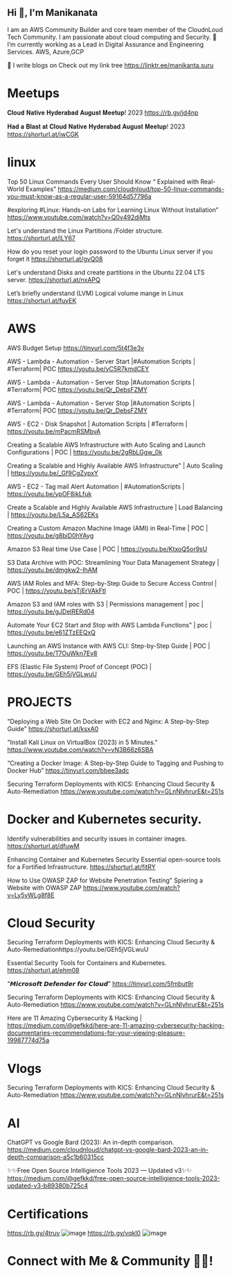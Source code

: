 ## Hi 👋, I'm Manikanata
I am an AWS Community Builder and core team member of the CloudnLoud Tech Community. I am passionate about cloud computing and Security.
🌱 I’m currently working as a Lead in Digital Assurance and Engineering Services. AWS, Azure,GCP

📝 I write blogs on  Check out my link tree https://linktr.ee/manikanta.suru

# Meetups
𝐂𝐥𝐨𝐮𝐝 𝐍𝐚𝐭𝐢𝐯𝐞 𝐇𝐲𝐝𝐞𝐫𝐚𝐛𝐚𝐝 𝐀𝐮𝐠𝐮𝐬𝐭 𝐌𝐞𝐞𝐭𝐮𝐩! 2023 https://rb.gy/jd4np

𝐇𝐚𝐝 𝐚 𝐁𝐥𝐚𝐬𝐭 𝐚𝐭 𝐂𝐥𝐨𝐮𝐝 𝐍𝐚𝐭𝐢𝐯𝐞 𝐇𝐲𝐝𝐞𝐫𝐚𝐛𝐚𝐝 𝐀𝐮𝐠𝐮𝐬𝐭 𝐌𝐞𝐞𝐭𝐮𝐩! 2023 https://shorturl.at/iwCGK

# linux
Top 50 Linux Commands Every User Should Know “ Explained with Real-World Examples” https://medium.com/cloudnloud/top-50-linux-commands-you-must-know-as-a-regular-user-59164d57796a

#exploring #Linux: Hands-on Labs for Learning Linux Without Installation” https://www.youtube.com/watch?v=Q0v492djMts

Let's understand the Linux Partitions /Folder structure. https://shorturl.at/lLY67

How do you reset your login password to the Ubuntu Linux server if you forget it https://shorturl.at/gvQ08

Let's understand Disks and create partitions in the Ubuntu 22.04 LTS server. https://shorturl.at/nxAPQ

Let’s briefly understand (LVM) Logical volume mange in Linux https://shorturl.at/fuyEK

# AWS
AWS Budget Setup https://tinyurl.com/5t4f3e3v

AWS - Lambda - Automation - Server Start |#Automation Scripts | #Terraform| POC https://youtu.be/yC5R7kmdCEY

AWS - Lambda - Automation - Server Stop |#Automation Scripts | #Terraform| POC https://youtu.be/Qr_DebsFZMY

AWS - Lambda - Automation - Server Stop |#Automation Scripts | #Terraform| POC https://youtu.be/Qr_DebsFZMY

AWS - EC2 - Disk Snapshot  | Automation Scripts | #Terraform | https://youtu.be/mPacmRSMbvA

Creating a Scalable AWS Infrastructure with Auto Scaling and Launch Configurations | POC | https://youtu.be/2gRbLGgw_0k

Creating a Scalable and Highly Available AWS Infrastructure"  | Auto Scaling | https://youtu.be/_Gf9CgZvpxY

AWS - EC2 - Tag mail Alert Automation | #AutomationScripts |  https://youtu.be/ypOF8jkLfuk

Create  a Scalable and Highly Available AWS Infrastructure | Load Balancing | https://youtu.be/L5a_AS62EKs

Creating a Custom Amazon Machine Image (AMI) in Real-Time | POC |  https://youtu.be/g8biD0hYAyg

Amazon S3 Real time Use Case | POC | https://youtu.be/KtxoQ5or9sU

S3  Data Archive with POC: Streamlining Your Data Management Strategy | https://youtu.be/dmgkw2-IhAM

AWS IAM Roles and MFA: Step-by-Step Guide to Secure Access Control | POC | https://youtu.be/sTjErVAkFtI
 
Amazon S3 and IAM roles with S3 | Permissions management | poc | https://youtu.be/gJDelRERd04

Automate Your EC2 Start and Stop with AWS Lambda Functions" | poc | https://youtu.be/e61ZTzEEQxQ

Launching an AWS Instance with AWS CLI: Step-by-Step Guide | POC | https://youtu.be/T7OuWkn7Ev8

EFS (Elastic File System) Proof of Concept (POC) | https://youtu.be/GEh5jVGLwuU

# PROJECTS
"Deploying a Web Site On Docker with EC2 and Nginx: A Step-by-Step Guide" https://shorturl.at/ksxA0

"Install Kali Linux on VirtualBox (2023) in 5 Minutes." https://www.youtube.com/watch?v=vN3B66z6SBA

“Creating a Docker Image: A Step-by-Step Guide to Tagging and Pushing to Docker Hub”  https://tinyurl.com/bbee3adc

Securing Terraform Deployments with KICS: Enhancing Cloud Security & Auto-Remediation https://www.youtube.com/watch?v=GLnNlyhrurE&t=251s

# Docker and Kubernetes security.
Identify vulnerabilities and security issues in container images. https://shorturl.at/dfuwM

Enhancing Container and Kubernetes Security Essential open-source tools for a Fortified Infrastructure. https://shorturl.at/fitRY

How to Use OWASP ZAP for Website Penetration Testing" Spiering a Website with OWASP ZAP https://www.youtube.com/watch?v=Ly5vWLg8f8E

# Cloud Security
Securing Terraform Deployments with KICS: Enhancing Cloud Security & Auto-Remediationhttps://youtu.be/GEh5jVGLwuU

Essential Security Tools for Containers and Kubernetes. https://shorturl.at/ehm08

“𝙈𝙞𝙘𝙧𝙤𝙨𝙤𝙛𝙩 𝘿𝙚𝙛𝙚𝙣𝙙𝙚𝙧 𝙛𝙤𝙧 𝘾𝙡𝙤𝙪𝙙” https://tinyurl.com/5fmbut9r

Securing Terraform Deployments with KICS: Enhancing Cloud Security & Auto-Remediation https://www.youtube.com/watch?v=GLnNlyhrurE&t=251s

Here are 11 Amazing Cybersecurity & Hacking  | https://medium.com/@gefkkd/here-are-11-amazing-cybersecurity-hacking-documentaries-recommendations-for-your-viewing-pleasure-19987774d75a

# Vlogs
Securing Terraform Deployments with KICS: Enhancing Cloud Security & Auto-Remediation https://www.youtube.com/watch?v=GLnNlyhrurE&t=251s

# AI
ChatGPT vs Google Bard (2023): An in-depth comparison. https://medium.com/cloudnloud/chatgpt-vs-google-bard-2023-an-in-depth-comparison-a5c1b60315cc

✨✨Free Open Source Intelligience Tools 2023 — Updated v3✨✨ https://medium.com/@gefkkd/free-open-source-intelligience-tools-2023-updated-v3-b89380b725c4 
 
# Certifications
https://rb.gy/4truv
![image](https://github.com/manikanta-suru/manikanta-suru/assets/70797344/09bcf7e6-1599-47f4-bbd7-3f2a4b1d05fc)
https://rb.gy/vqkl0
![image](https://github.com/manikanta-suru/manikanta-suru/assets/70797344/27771790-9b00-4e33-9b8d-8c7f01f7ada8)

# Connect with Me & Community 🤝🏻!



